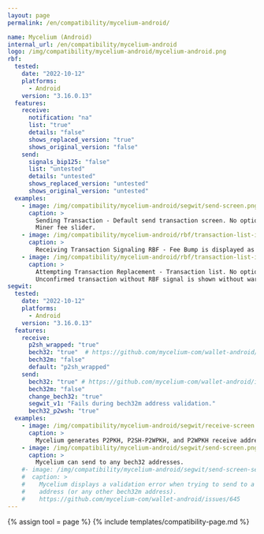 ```yaml
---
layout: page
permalink: /en/compatibility/mycelium-android/

name: Mycelium (Android)
internal_url: /en/compatibility/mycelium-android
logo: /img/compatibility/mycelium-android/mycelium-android.png
rbf:
  tested:
    date: "2022-10-12"
    platforms:
      - Android
    version: "3.16.0.13"
  features:
    receive:
      notification: "na"
      list: "true"
      details: "false"
      shows_replaced_version: "true"
      shows_original_version: "false"
    send:
      signals_bip125: "false"
      list: "untested"
      details: "untested"
      shows_replaced_version: "untested"
      shows_original_version: "untested"
  examples:
    - image: /img/compatibility/mycelium-android/segwit/send-screen.png
      caption: >
        Sending Transaction - Default send transaction screen. No options for RBF while sending or in app settings.
        Miner fee slider.
    - image: /img/compatibility/mycelium-android/rbf/transaction-list-incoming-double-spend.png
      caption: >
        Receiving Transaction Signaling RBF - Fee Bump is displayed as double spend. Sometimes, when receiving any transaction, no unconfirmed transactions show.
    - image: /img/compatibility/mycelium-android/rbf/transaction-list-in-out.png
      caption: >
        Attempting Transaction Replacement - Transaction list. No option to bump since transaction sent without RBF.
        Unconfirmed transaction without RBF signal is shown without warning.
segwit:
  tested:
    date: "2022-10-12"
    platforms:
      - Android
    version: "3.16.0.13"
  features:
    receive:
      p2sh_wrapped: "true"
      bech32: "true"  # https://github.com/mycelium-com/wallet-android/issues/425#issuecomment-440792004
      bech32m: "false"
      default: "p2sh_wrapped"
    send:
      bech32: "true" # https://github.com/mycelium-com/wallet-android/issues/425#issuecomment-440792004
      bech32m: "false"
      change_bech32: "true"
      segwit_v1: "Fails during bech32m address validation."
      bech32_p2wsh: "true"
  examples:
    - image: /img/compatibility/mycelium-android/segwit/receive-screen.png
      caption: >
        Mycelium generates P2PKH, P2SH-P2WPKH, and P2WPKH receive addresses.
    - image: /img/compatibility/mycelium-android/segwit/send-screen.png
      caption: >
        Mycelium can send to any bech32 addresses.
    #- image: /img/compatibility/mycelium-android/segwit/send-screen-segwit-v1-error.png
    #  caption: >
    #    Mycelium displays a validation error when trying to send to a segwit v1
    #    address (or any other bech32m address).
    #    https://github.com/mycelium-com/wallet-android/issues/645
---
```


<!-- Mycelium Android -->

{% assign tool = page %}
{% include templates/compatibility-page.md %}
